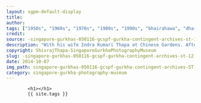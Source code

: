 ```yaml
---
layout: sgpm-default-display
title: 
author: 
tags: ["1950s", "1960s", "1970s", "1980s", "1990s", "bhairahawa", "dharan", "gurkhas", "kathmandu", "nepal", "pokhara", "singapore", "singapore gurkha archive", "singapore gurkha old photographs", "singapore gurkha photography museum", "singapore gurkhas"]
credit: 
source: -singapore-gurkhas-050116-gcspf-gurkha-contingent-archives-st-12
description: "With his wife Indra Kumari Thapa at Chinese Gardens. After a tough one month retraining program, which includes a week at Pulau Tekong, they have a one week of off visiting several parts of Singapore. Date: 1986."
copyright: ShivrajThapa-SingaporeGurkhaPhotographyMuseum
slug: -singapore-gurkhas-050116-gcspf-gurkha-contingent-archives-st-12
date: 2014-10-07
img_path: singapore-gurkhas-050116-gcspf-gurkha-contingent-archives-ST-12.jpg
category: singapore-gurkha-photography-museum
---
```

	 		

	 		<h1></h1>
	 		{{ site.tags }}
	 		

